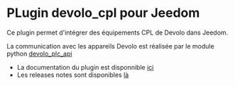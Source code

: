 # PLugin devolo_cpl pour Jeedom

Ce plugin permet d'intégrer des équipements CPL de Devolo dans Jeedom.

La communication avec les appareils Devolo est réalisée par le module python [devolo_plc_api](https://github.com/2Fake/devolo_plc_api)

+ La documentation du plugin est disponnible [ici](https://ktn001.github.io/fr_FR/devolo_cpl/index.html)
+ Les releases notes sont disponibles [là](https://ktn001.github.io/fr_FR/devolo_cpl/changelog.html)

